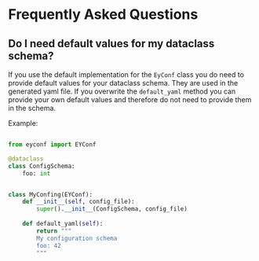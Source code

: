 # Frequently Asked Questions

## Do I need default values for my dataclass schema?

If you use the default implementation for the `EyConf` class you do need to provide default values for your dataclass schema. They are used in the generated yaml file. If you overwrite the `default_yaml` method you can provide your own default values and therefore do not need to provide them in the schema.

Example:

```python

from eyconf import EYConf

@dataclass
class ConfigSchema:
    foo: int


class MyConfing(EYConf):
    def __init__(self, config_file):
        super().__init__(ConfigSchema, config_file)
        
    def default_yaml(self):
        return """
        My configuration schema
        foo: 42
        """
```